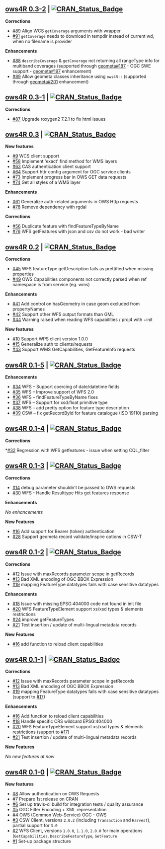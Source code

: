 ## [ows4R 0.3-2](https://github.com/eblondel/ows4R) | [![CRAN_Status_Badge](https://img.shields.io/badge/CRAN-published-blue.svg)](https://github.com/eblondel/ows4R)

**Corrections**

- [#89](https://github.com/eblondel/ows4R/commit/23f606c74da0f87f1043ffa8d5193dd634da4e37) Align WCS `getCoverage` arguments with wrapper
- [#91](https://github.com/eblondel/ows4R/issues/91) `getCoverage` needs to download in tempdir instead of current wd, when no filename is provider

**Enhancements**

- [#88](https://github.com/eblondel/ows4R/issues/88) `describeCoverage` & `getCoverage` not returning all rangeType info for multiband coverages (supported through [geometa#187](https://github.com/eblondel/geometa/issues/187) - OGC SWE support -  [geometa#197](https://github.com/eblondel/geometa/issues/197) enhancement)
- [#89](https://github.com/eblondel/ows4R/issues/89) Allow geometa classes inheritance using `ows4R::` (supported through [geometa#201](https://github.com/eblondel/geometa/issues/201) enhancement)

## [ows4R 0.3-1](https://cran.r-project.org/package=ows4R) | [![CRAN_Status_Badge](https://img.shields.io/badge/CRAN-published-blue.svg)](https://cran.r-project.org/package=ows4R)

**Corrections**

- [#87](https://github.com/eblondel/ows4R/issues/87) Upgrade roxygen2 7.2.1 to fix html issues

## [ows4R 0.3](https://cran.r-project.org/src/contrib/Archive/ows4R/ows4R_0.3.tar.gz) | [![CRAN_Status_Badge](https://img.shields.io/badge/CRAN-published-blue.svg)](https://cran.r-project.org/src/contrib/Archive/ows4R/ows4R_0.3.tar.gz)


**New features**

- [#9](https://github.com/eblondel/ows4R/issues/9) WCS client support
- [#58](https://github.com/eblondel/ows4R/issues/58) Implement 'exact' find method for WMS layers
- [#63](https://github.com/eblondel/ows4R/issues/63) CAS authentication client support
- [#64](https://github.com/eblondel/ows4R/issues/64) Support httr config argument for OGC service clients
- [#73](https://github.com/eblondel/ows4R/issues/73) Implement progress bar in OWS GET data requests
- [#74](https://github.com/eblondel/ows4R/issues/74) Get all styles of a WMS layer

**Enhancements**

- [#61](https://github.com/eblondel/ows4R/issues/61) Generalize auth-related arguments in OWS Http requests
- [#78](https://github.com/eblondel/ows4R/issues/78) Remove dependency with rgdal

**Corrections**

- [#56](https://github.com/eblondel/ows4R/issues/56) Duplicate feature with findFeatureTypeByName
- [#76](https://github.com/eblondel/ows4R/issues/76) WFS getFeatures with json and csv do not work - bad writer

## [ows4R 0.2](https://cran.r-project.org/src/contrib/Archive/ows4R/ows4R_0.2.tar.gz) | [![CRAN_Status_Badge](https://img.shields.io/badge/CRAN-published-blue.svg)](https://cran.r-project.org/src/contrib/Archive/ows4R/ows4R_0.2.tar.gz)

**Corrections**

- [#45](https://github.com/eblondel/ows4R/issues/45) WFS featureType getDescription fails as prettified when missing properties
- [#49](https://github.com/eblondel/ows4R/issues/49) OWS Capabilities components not correctly parsed when ref namespace is from service (eg. wms)

**Enhancements**

- [#41](https://github.com/eblondel/ows4R/issues/41) Add control on hasGeometry in case geom excluded from propertyNames
- [#42](https://github.com/eblondel/ows4R/issues/42) Support other WFS output formats than GML
- [#44](https://github.com/eblondel/ows4R/issues/44) Warning raised when reading WFS capabilities / proj4 with +init

**New features**

- [#10](https://github.com/eblondel/ows4R/issues/10) Support WPS client version 1.0.0
- [#15](https://github.com/eblondel/ows4R/issues/15) Generalize auth to clients/requests
- [#43](https://github.com/eblondel/ows4R/issues/43) Support WMS GetCapabilities, GetFeatureInfo requests

## [ows4R 0.1-5](https://cran.r-project.org/src/contrib/Archive/ows4R/ows4R_0.1-5.tar.gz) | [![CRAN_Status_Badge](https://img.shields.io/badge/CRAN-published-blue.svg)](https://cran.r-project.org/src/contrib/Archive/ows4R/ows4R_0.1-5.tar.gz)

**Enhancements**

* [#34](https://github.com/eblondel/ows4R/issues/34) WFS – Support coercing of date/datetime fields
* [#35](https://github.com/eblondel/ows4R/issues/35) WFS – Improve support of WFS 2.0
* [#36](https://github.com/eblondel/ows4R/issues/36) WFS – findFeatureTypeByName fixes
* [#37](https://github.com/eblondel/ows4R/issues/37) WFS – Support for xsd:float primitive type
* [#38](https://github.com/eblondel/ows4R/issues/38) WFS – add pretty option for feature type description
* [#39](https://github.com/eblondel/ows4R/issues/39) CSW – fix getRecordById for feature catalogue (ISO 19110) parsing

## [ows4R 0.1-4](https://cran.r-project.org/src/contrib/Archive/ows4R/ows4R_0.1-4.tar.gz) | [![CRAN_Status_Badge](https://img.shields.io/badge/CRAN-published-blue.svg)](https://cran.r-project.org/src/contrib/Archive/ows4R/ows4R_0.1-4.tar.gz)

**Corrections**

*[#32](https://github.com/eblondel/ows4R/issues/32) Regression with WFS getfeatures - issue when setting CQL_filter

## [ows4R 0.1-3](https://cran.r-project.org/src/contrib/Archive/ows4R/ows4R_0.1-3.tar.gz) | [![CRAN_Status_Badge](https://img.shields.io/badge/CRAN-published-blue.svg)](https://cran.r-project.org/src/contrib/Archive/ows4R/ows4R_0.1-3.tar.gz)

**Corrections**

* [#14](https://github.com/eblondel/ows4R/issues/14) debug parameter shouldn't be passed to OWS requests
* [#30](https://github.com/eblondel/ows4R/issues/30) WFS - Handle Resulttype Hits get features response

**Enhancements**

_No enhancements_

**New Features**

* [#16](https://github.com/eblondel/ows4R/issues/26) Add support for Bearer (token) authentication
* [#28](https://github.com/eblondel/ows4R/issues/28) Support geometa record validate/inspire options in CSW-T

## [ows4R 0.1-2](https://cran.r-project.org/src/contrib/Archive/ows4R/ows4R_0.1-2.tar.gz) | [![CRAN_Status_Badge](https://img.shields.io/badge/CRAN-published-blue.svg)](https://cran.r-project.org/src/contrib/Archive/ows4R/ows4R_0.1-2.tar.gz)

**Corrections**

* [#12](https://github.com/eblondel/ows4R/issues/12) Issue with maxRecords parameter scope in getRecords 
* [#13](https://github.com/eblondel/ows4R/issues/13) Bad XML encoding of OGC BBOX Expression
* [#19](https://github.com/eblondel/ows4R/issues/19) mapping FeatureType datatypes fails with case sensitive datatypes

**Enhancements**

* [#18](https://github.com/eblondel/ows4R/issues/18) Issue with missing EPSG:404000 code not found in init file
* [#20](https://github.com/eblondel/ows4R/issues/20) WFS FeatureTypeElement support xs/xsd types & elements restrictions
* [#24](https://github.com/eblondel/ows4R/issues/24) improve getFeatureTypes
* [#21](https://github.com/eblondel/ows4R/issues/21) Test insertion / update of multi-lingual metadata records

**New Features**

* [#16](https://github.com/eblondel/ows4R/issues/16) add function to reload client capabilities

## [ows4R 0.1-1](https://cran.r-project.org/src/contrib/Archive/ows4R/ows4R_0.1-1.tar.gz) | [![CRAN_Status_Badge](https://img.shields.io/badge/CRAN-published-blue.svg)](https://cran.r-project.org/src/contrib/Archive/ows4R/ows4R_0.1-1.tar.gz)

**Corrections**

* [#12](https://github.com/eblondel/ows4R/issues/12) Issue with maxRecords parameter scope in getRecords
* [#13](https://github.com/eblondel/ows4R/issues/13) Bad XML encoding of OGC BBOX Expression
* [#19](https://github.com/eblondel/ows4R/issues/19) mapping FeatureType datatypes fails with case sensitive datatypes (support to [#17](https://github.com/eblondel/ows4R/issues/17))

**Enhancements**

* [#16](https://github.com/eblondel/ows4R/issues/16) Add function to reload client capabilities
* [#18](https://github.com/eblondel/ows4R/issues/18) Handle specific CRS wildcard EPSG:404000
* [#20](https://github.com/eblondel/ows4R/issues/20) WFS FeatureTypeElement support xs/xsd types & elements restrictions (support to [#17](https://github.com/eblondel/ows4R/issues/17))
* [#21](https://github.com/eblondel/ows4R/issues/21) Test insertion / update of multi-lingual metadata records


**New Features**

_No new features at now_

## [ows4R 0.1-0](https://cran.r-project.org/src/contrib/Archive/ows4R/ows4R_0.1-0.tar.gz) | [![CRAN_Status_Badge](https://img.shields.io/badge/CRAN-published-blue.svg)](https://cran.r-project.org/src/contrib/Archive/ows4R/ows4R_0.1-0.tar.gz)

**New features**
  
* [#8](https://github.com/eblondel/ows4R/issues/8) Allow authentication on OWS Requests
* [#7](https://github.com/eblondel/ows4R/issues/7) Prepare 1st release on CRAN
* [#6](https://github.com/eblondel/ows4R/issues/6) Set up travis-ci build for integration tests / quality assurance
* [#5](https://github.com/eblondel/ows4R/issues/5) OGC Filter Encoding + XML representation
* [#4](https://github.com/eblondel/ows4R/issues/4) OWS (Common Web-Service) OGC - OWS
* [#3](https://github.com/eblondel/ows4R/issues/3) CSW Client, versions ``2.0.2`` (including ``Transaction`` and ``Harvest``), partial support for ``3.0``
* [#2](https://github.com/eblondel/ows4R/issues/2) WFS Client, versions ``1.0.0``, ``1.1.0``, ``2.0.0`` for main operations (``GetCapabilities``, ``DescribeFeatureType``, ``GetFeature``
* [#1](https://github.com/eblondel/ows4R/issues/1) Set-up package structure
